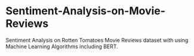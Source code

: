 # Sentiment-Analysis-on-Movie-Reviews
 Sentiment Analysis on Rotten Tomatoes Movie Reviews dataset with using Machine Learning Algorithms including BERT.

